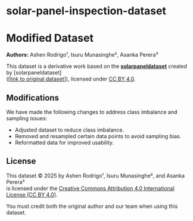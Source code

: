 # solar-panel-inspection-dataset

# Modified Dataset

**Authors:** Ashen Rodrigo¹, Isuru Munasinghe², Asanka Perera³

This dataset is a derivative work based on the [**solarpaneldataset**](https://universe.roboflow.com/solarpaneldataset/solarpanel-ggmtm) created by [solarpaneldataset]  
([[link to original dataset](https://universe.roboflow.com/solarpaneldataset/solarpanel-ggmtm)]), licensed under [CC BY 4.0](https://creativecommons.org/licenses/by/4.0/).

## Modifications
We have made the following changes to address class imbalance and sampling issues:
- Adjusted dataset to reduce class imbalance.
- Removed and resampled certain data points to avoid sampling bias.
- Reformatted data for improved usability.

## License
This dataset © 2025 by Ashen Rodrigo¹, Isuru Munasinghe², and Asanka Perera³  
is licensed under the [Creative Commons Attribution 4.0 International License (CC BY 4.0)](https://creativecommons.org/licenses/by/4.0/).

You must credit both the original author and our team when using this dataset.
